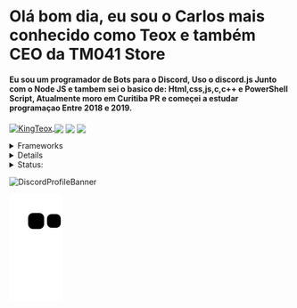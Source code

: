 <div>
<h1>Olá bom dia, eu sou o Carlos mais conhecido como Teox e também CEO da TM041 Store</h1>

<h4> 
  Eu sou um programador de Bots para o Discord, Uso o discord.js Junto com o Node JS e tambem sei o basico de: Html,css,js,c,c++ e PowerShell Script, Atualmente moro em Curitiba PR e começei a estudar programaçao Entre 2018 e 2019.
</h4>
 <p>
  
  <a href="https://discord.gg/dtKxFktrBe">
    <img align="center" src="https://komarev.com/ghpvc/?username=KingTeox&label=Profile%20views&color=5865F2&style=flat-square" alt="KingTeox" /> 
  <a/>
  <a>
    <img align="center" src="https://img.shields.io/discord/921580343595765800?color=5865F2&logo=discord&logoColor=white" />
    <img align="center" src="https://img.shields.io/github/followers/KingTeox?color=5865F2&style=social" />
    <img align="center" src="https://img.shields.io/github/stars/KingTeox?color=5865F2&style=social" /> 
  <a/>
    
</p>

<details>
  <summary>Frameworks</summary>
  <img src="https://img.shields.io/badge/Node.js-339933?style=for-the-badge&logo=nodedotjs&logoColor=white"/>
</details>
</div>

<div>
<details>
  <summary>Redes Sociais:</summary>
  <a href="https://www.instagram.com/kingxteox/" target="_blank">
    <img src="https://img.shields.io/badge/-Instagram-%23E4405F?style=for-the-badge&logo=instagram&logoColor=white" target="_blank"></a>
  <a href="https://twitter.com/KingTeox" target="_blank">
     <img src="https://img.shields.io/badge/twitter-%231DA1F2.svg?&style=for-the-badge&logo=twitter&logoColor=white" target="_blank"></a>
  <a href="https://www.facebook.com/profile.php?id=100008257969126" target="_blank">
    <img src="https://img.shields.io/badge/facebook-%231877F2.svg?&style=for-the-badge&logo=facebook&logoColor=white" target="_blank"></a>
</details>
</div>

<div>
<details>
<summary>Status:</summary>

<p>
  <img align="center" src="https://github-readme-stats.vercel.app/api?username=KingTeox&show_icons=true&theme=github_dark&locale=pt-br" /></p>
<p>
  <img align="center" src="https://github-readme-stats.vercel.app/api/top-langs?username=KingTeox&show_icons=true&theme=github_dark&locale=pt-br" /></p>
<p>
  <img align="center" src="https://github-readme-streak-stats.herokuapp.com/?user=KingTeox&theme=dark" /></p>

</details>

![DiscordProfileBanner](https://discord.c99.nl/widget/theme-1/462980817040310283.png)

![Snake animation](https://github.com/KingTeox/KingTeox/blob/output/github-contribution-grid-snake.svg)

</div>
